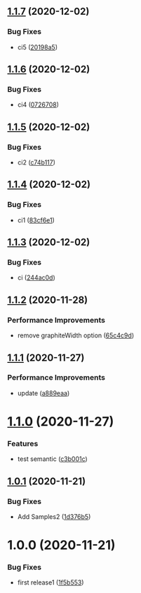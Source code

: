 ## [1.1.7](https://github.com/goma-recorder/UpmTest2/compare/v1.1.6...v1.1.7) (2020-12-02)


### Bug Fixes

* ci5 ([20198a5](https://github.com/goma-recorder/UpmTest2/commit/20198a5a9c1cebe114efed0b842339adeadf1c45))

## [1.1.6](https://github.com/goma-recorder/UpmTest2/compare/v1.1.5...v1.1.6) (2020-12-02)


### Bug Fixes

* ci4 ([0726708](https://github.com/goma-recorder/UpmTest2/commit/0726708dc6656db7685d50b02a5156cfff2ab392))

## [1.1.5](https://github.com/goma-recorder/UpmTest2/compare/v1.1.4...v1.1.5) (2020-12-02)


### Bug Fixes

* ci2 ([c74b117](https://github.com/goma-recorder/UpmTest2/commit/c74b117af3c491509c7960d8b65d89717f784bd4))

## [1.1.4](https://github.com/goma-recorder/UpmTest2/compare/v1.1.3...v1.1.4) (2020-12-02)


### Bug Fixes

* ci1 ([83cf6e1](https://github.com/goma-recorder/UpmTest2/commit/83cf6e17e12d9dc27449ec3917c7be235328d5ca))

## [1.1.3](https://github.com/goma-recorder/UpmTest2/compare/v1.1.2...v1.1.3) (2020-12-02)


### Bug Fixes

* ci ([244ac0d](https://github.com/goma-recorder/UpmTest2/commit/244ac0dc7af3f6025e4da0a1d878d062911120e5))

## [1.1.2](https://github.com/goma-recorder/UpmTest2/compare/v1.1.1...v1.1.2) (2020-11-28)


### Performance Improvements

* remove graphiteWidth option ([65c4c9d](https://github.com/goma-recorder/UpmTest2/commit/65c4c9d057f49825e5faf8a2e015e4b29e8a7277))

## [1.1.1](https://github.com/goma-recorder/UpmTest2/compare/v1.1.0...v1.1.1) (2020-11-27)


### Performance Improvements

* update ([a889eaa](https://github.com/goma-recorder/UpmTest2/commit/a889eaa990bbe1e6512252da5cd7fdee13fba4c6))

# [1.1.0](https://github.com/goma-recorder/UpmTest2/compare/v1.0.1...v1.1.0) (2020-11-27)


### Features

* test semantic ([c3b001c](https://github.com/goma-recorder/UpmTest2/commit/c3b001c1e4f93e50fec3bcd81c1f7506dc365fa6))

## [1.0.1](https://github.com/TabiMorinaga/UpmTest2/compare/v1.0.0...v1.0.1) (2020-11-21)


### Bug Fixes

* Add Samples2 ([1d376b5](https://github.com/TabiMorinaga/UpmTest2/commit/1d376b5107ec93904891af7122f841bce111bfd3))

# 1.0.0 (2020-11-21)


### Bug Fixes

* first release1 ([1f5b553](https://github.com/TabiMorinaga/UpmTest2/commit/1f5b5532336616e564bba23f374fe70eab3b28d7))
